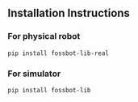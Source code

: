 ## Installation Instructions

### For physical robot

```pip install fossbot-lib-real```

### For simulator

```pip install fossbot-lib```
